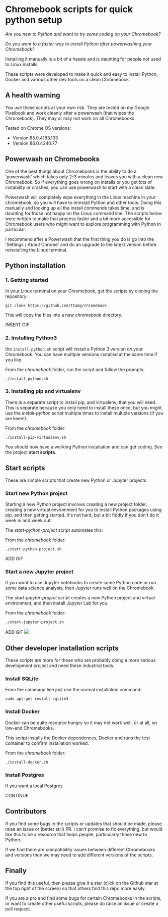 # Chromebook scripts for quick python setup

*Are you new to Python and want to try some coding on your Chromebook?*

*Do you want to a faster way to install Python after powerwashing your Chromebook?*

Installing it manually is a bit of a hassle and is daunting for people not used to Linux installs. 

These scripts were developed to make it quick and easy to install Python, Docker and various other dev tools on a clean Chromebook.


## A health warning

You use these scripts at your own risk. They are tested on my Google Pixelbook and work cleanly after a powerwash (that wipes the Chromebook). They may or may not work on all Chromebooks.

Tested on Chrome OS versions:
- Version 85.0.4183.133
- Version 86.0.4240.77


## Powerwash on Chromebooks

One of the best things about Chromebooks is the ability to do a 'powerwash' which takes only 2-3 minutes and leaves you with a clean new Chromebook.  So if everything goes wrong on installs or you get lots of instability or crashes, you can use powerwash to start with a clean slate.

Powerwash will completely wipe everything in the Linux machine in your chromebook, so you will have to reinstall Python and other tools.  Doing this manually and looking up all the install commands takes time, and is daunting for those not happy on the Linux command line.  The scripts below were written to make that process faster and a bit more accessible for Chromebook users who might want to explore programming with Python in particular.

I recommend after a Powerwash that the first thing you do is go into the 'Settings / About Chrome' and do an upgrade to the latest version before reinstalling the Linux terminal.


## Python installation

### 1. Getting started 

In your Linux terminal on your Chromebook, get the scripts by cloning the repository:

    git clone https://github.com/ttamg/chromebook

This will copy the files into a new *chromebook* directory.

INSERT GIF


### 2. Installing Python3

the `install-python.sh` script will install a Python 3 version on your Chromebook.  You can have multiple versions installed at the same time if you like.

From the *chromebook* folder, run the script and follow the prompts:

    ./install-python.sh


### 3. Installing pip and virtualenv

There is a separate script to install pip, and virtualenv, that you will need.  This is separate because you only need to install these once, but you might use the *install-python* script multiple times to install multiple versions (if you are keen!).

From the *chromebook* folder:

    ./install-pip-virtualenv.sh

You should now have a working Python installation and can get coding.  See the project **start scripts**.


## Start scripts

These are simple scripts that create new Python or Jupyter projects

### Start new Python project

Starting a new Python project involves creating a new project folder, creating a new virtual environment for you to install Python packages using pip, and then getting started.  It's not hard, but a bit fiddly if you don't do it week in and week out.

The *start-python-project* script automates this:

From the *chromebook* folder:

    ./start-python-project.sh

ADD GIF


### Start a new Jupyter project

If you want to use Jupyter notebooks to create some Python code or run some data science analysis, then Jupyter runs well on the Chromebook.

The *start-jupyter-project* script creates a new Python project and virtual environment, and then install Jupyter Lab for you.

From the *chromebook* folder:

    ./start-jupyter-project.sh

ADD GIF
![](images/test.gif)

## Other developer installation scripts

These scripts are more for those who are probably doing a more serious development project and need these industrial tools.


### Install SQLite

From the command line just use the normal installation command:

    sudo apt-get install sqlite3


### Install Docker

Docker can be quite resource hungry so it may not work well, or at all, on low-end Chromebooks.

This script installs the Docker dependences, Docker and runs the test container to confirm installation worked.

From the *chromebook* folder:

    ./install-docker.sh


### Install Postgres

If you want a local Postgres 

CONTINUE



## Contributors

If you find some bugs in the scripts or updates that should be made, please raise an issue or (better still) PR. I can't promise to fix everything, but would like this to be a resource that helps people, particularly those new to Python.


If we find there are compatibility issues between different Chromebooks and versions then we may need to add different versions of the scripts.  


## Finally

If you find this useful, then please give it a star (click on the Github star at the top right of the screen) so that others find this repo more easily.

If you are a pro and find some bugs for certain Chromebooks in the scripts, or want to create other useful scripts, please do raise an issue or create a pull request.
